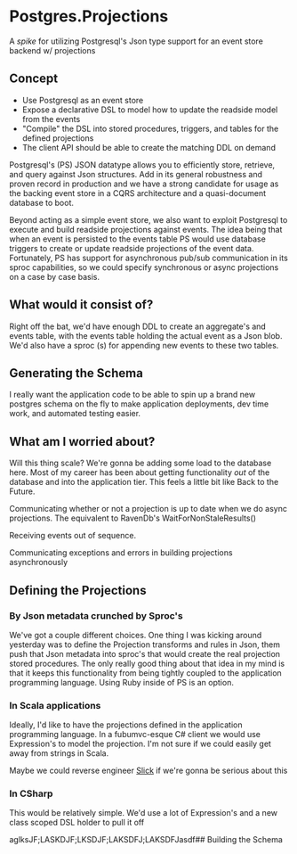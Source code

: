Postgres.Projections
====================

A *spike* for utilizing Postgresql's Json type support for an event store backend w/ projections



## Concept

* Use Postgresql as an event store
* Expose a declarative DSL to model how to update the readside model from the events
* "Compile" the DSL into stored procedures, triggers, and tables for the defined projections
* The client API should be able to create the matching DDL on demand

Postgresql's (PS) JSON datatype allows you to efficiently store, retrieve, and query against Json structures. Add in its general robustness and proven record in production and we have a strong candidate for usage as the backing event store in a CQRS architecture and a quasi-document database to boot.

Beyond acting as a simple event store, we also want to exploit Postgresql to execute and build readside projections against events. The idea being that when an event is persisted to the events table PS would use database triggers to create or update readside projections of the event data. Fortunately, PS has support for asynchronous pub/sub communication in its sproc capabilities, so we could specify synchronous or async projections on a case by case basis. 



## What would it consist of?

Right off the bat, we'd have enough DDL to create an aggregate's and events table, with the events table holding the actual event as a Json blob. We'd also have a sproc (s) for appending new events to these two tables.


## Generating the Schema

I really want the application code to be able to spin up a brand new postgres schema on the fly to make application deployments, dev time work, and automated testing easier. 

## What am I worried about?

Will this thing scale? We're gonna be adding some load to the database here. Most of my career has been about getting functionality *out* of the database and into the application tier. This feels a little bit like Back to the Future.

Communicating whether or not a projection is up to date when we do async projections. The equivalent to RavenDb's WaitForNonStaleResults()

Receiving events out of sequence. 

Communicating exceptions and errors in building projections asynchronously



## Defining the Projections

### By Json metadata crunched by Sproc's

We've got a couple different choices. One thing I was kicking around yesterday was to define the Projection transforms and rules in Json, them push that Json metadata into sproc's that would create the real projection stored procedures. The only really good thing about that idea in my mind is that it keeps this functionality from being tightly coupled to the application programming language. Using Ruby inside of PS is an option.

### In Scala applications

Ideally, I'd like to have the projections defined in the application programming language. In a fubumvc-esque C# client we would use Expression's to model the projection. I'm not sure if we could easily get away from strings in Scala.

Maybe we could reverse engineer [Slick](http://slick.typesafe.com) if we're gonna be serious about this

### In CSharp

This would be relatively simple. We'd use a lot of Expression's and a new class scoped DSL holder to pull it off


aglksJF;LASKDJF;LKSDJF;LAKSDFJ;LAKSDFJasdf## Building the Schema

